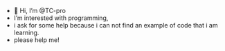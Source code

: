 - 👋 Hi, I’m @TC-pro
-  I’m interested with programming,
-  i ask for some help because i can not find an example of code that i am learning.
-  please help me!

